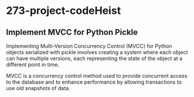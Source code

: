 # 273-project-codeHeist
## Implement MVCC for Python Pickle

Implementing Multi-Version Concurrency Control (MVCC) for Python objects serialized with pickle involves creating a system where each object can have multiple versions, each representing the state of the object at a different point in time. 

MVCC is a concurrency control method used to provide concurrent access to the database and to enhance performance by allowing transactions to use old snapshots of data.
